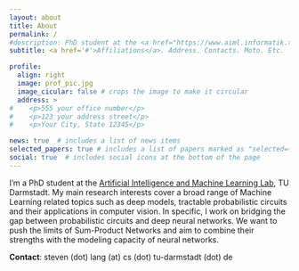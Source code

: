 ```yaml
---
layout: about
title: About
permalink: /
#description: PhD student at the <a href="https://www.aiml.informatik.tu-darmstadt.de">AIML Lab, TU Darmstadt</a>.
subtitle: <a href='#'>Affiliations</a>. Address. Contacts. Moto. Etc.

profile:
  align: right
  image: prof_pic.jpg
  image_cicular: false # crops the image to make it circular
  address: >
#    <p>555 your office number</p>
#    <p>123 your address street</p>
#    <p>Your City, State 12345</p>

news: true  # includes a list of news items
selected_papers: true # includes a list of papers marked as "selected={true}"
social: true  # includes social icons at the bottom of the page
---
```


I’m a PhD student at the  [Artificial Intelligence and Machine Learning Lab](https://www.aiml.informatik.tu-darmstadt.de), TU Darmstadt. My main research interests cover a broad range of Machine Learning related topics such as deep models, tractable probabilistic circuits and their applications in computer vision. In specific, I work on bridging the gap between probabilistic circuits and deep neural networks. We want to push the limits of Sum-Product Networks and aim to combine their strengths with the modeling capacity of neural networks.

**Contact**: steven (dot) lang (at) cs (dot) tu-darmstadt (dot) de
